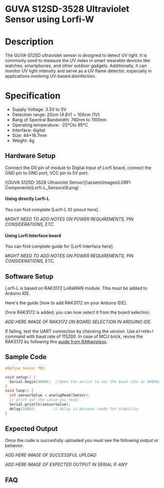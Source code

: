 # GUVA S12SD-3528 Ultraviolet Sensor using Lorfi-W

# Description

The GUVA-S12SD ultraviolet sensor is designed to detect UV light. It is commonly used to measure the UV index in smart wearable devices like watches, smartphones, and other outdoor gadgets. Additionally, it can monitor UV light intensity and serve as a UV flame detector, especially in applications involving UV-based disinfection.

# Specification

- Supply Voltage: 3.3V to 5V
- Detection range: 20cm (4.8V) ~ 100cm (1V)
- Rang of Spectral Bandwidth: 760nm to 1100nm
- Operating temperature: -25℃to 85℃
- Interface: digital
- Size: 44*16.7mm
- Weight: 4g

## Hardware Setup

Connect the D0 pin of module to Digital Input of Lorfi board, connect the GND pin to GND port, VCC pin to 5V port.

![GUVA S12SD-3528 Ultraviolet Sensor](\assets\Images\LORFI Components\Lorfi-L_Sensors\8.png)

#### Using directly Lorfi-L

You can find complete [Lorfi-L IO pinout here].

*MIGHT NEED TO ADD NOTES ON POWER REQUIREMENTS, PIN CONSIDERATIONS, ETC.*

#### Using Lorfi Interface board

You can find complete guide for [Lorfi Interface here].

*MIGHT NEED TO ADD NOTES ON POWER REQUIREMENTS, PIN CONSIDERATIONS, ETC.*

## Software Setup

Lorfi-L is based on RAK3172 LoRaWAN module. This must be added to Arduino IDE.

Here's the guide [how to add RAK3172 on your Arduino IDE].

Once RAK3172 is added, you can now select it from the board selection.

*ADD HERE IMAGE OF RAK3172 ON BOARD SELECTION IN ARDUINO IDE.*

If failing, test the UART connection by checking the version. Use `AT+VER=?` command with baud rate of 115200. In case of MCU brick, revive the RAK3172 by following this [guide from RAKwireless](https://learn.rakwireless.com/hc/en-us/articles/26687606549911-How-To-Guide-STM32CubeProgrammer-for-RAK-Modules).

## **Sample Code**
```c
#define Sensor PB5

void setup() {
  Serial.begin(9600);  //Open the serial to set the baud rate as 9600bps
}
void loop() {
  int sensorValue = analogRead(Sensor);
  // print out the value you read:
  Serial.println(sensorValue);
  delay(1000);        // delay in between reads for stability
}
```

## Expected Output

Once the code is succesfully uploaded you must see the following output or behavior.

*ADD HERE IMAGE OF SUCCESSFUL UPLOAD*

*ADD HERE IMAGE OF EXPECTED OUTPUT IN SERIAL IF ANY*

## FAQ

